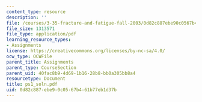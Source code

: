 ```yaml
---
content_type: resource
description: ''
file: /courses/3-35-fracture-and-fatigue-fall-2003/0d82c887ebe90c0567b461b77eb1d37b_ps1_soln.pdf
file_size: 1313571
file_type: application/pdf
learning_resource_types:
- Assignments
license: https://creativecommons.org/licenses/by-nc-sa/4.0/
ocw_type: OCWFile
parent_title: Assignments
parent_type: CourseSection
parent_uid: 40fac8b9-4d69-1b16-28b8-bb0a305bb8a4
resourcetype: Document
title: ps1_soln.pdf
uid: 0d82c887-ebe9-0c05-67b4-61b77eb1d37b
---
```

